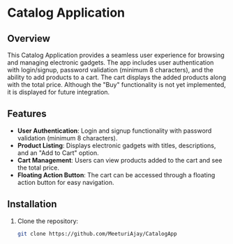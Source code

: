 # Catalog Application

## Overview

This Catalog Application provides a seamless user experience for browsing and managing electronic gadgets. The app includes user authentication with login/signup, password validation (minimum 8 characters), and the ability to add products to a cart. The cart displays the added products along with the total price. Although the "Buy" functionality is not yet implemented, it is displayed for future integration.

## Features

- **User Authentication**: Login and signup functionality with password validation (minimum 8 characters).
- **Product Listing**: Displays electronic gadgets with titles, descriptions, and an "Add to Cart" option.
- **Cart Management**: Users can view products added to the cart and see the total price.
- **Floating Action Button**: The cart can be accessed through a floating action button for easy navigation.

## Installation

1. Clone the repository:

   ```bash
   git clone https://github.com/MeeturiAjay/CatalogApp

